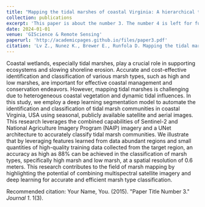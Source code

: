 ```yaml
---
title: "Mapping the tidal marshes of coastal Virginia: A hierarchical transfer learning approach"
collection: publications
excerpt: 'This paper is about the number 3. The number 4 is left for future work.'
date: 2024-01-01
venue: 'GIScience & Remote Sensing'
paperurl: 'http://academicpages.github.io/files/paper3.pdf'
citation: 'Lv Z., Nunez K., Brewer E., Runfola D. Mapping the tidal marshes in coastal Virginia: A hierarchical transfer learning approach. GIScience & Remote Sensing. Nov, 2023. doi: 10.1080/15481603.2023.2287291'
---
```

Coastal wetlands, especially tidal marshes, play a crucial role in supporting ecosystems and slowing shoreline erosion. Accurate and cost-effective identification and classification of various marsh types, such as high and low marshes, are important for effective coastal management and conservation endeavors. However, mapping tidal marshes is challenging due to heterogeneous coastal vegetation and dynamic tidal influences. In this study, we employ a deep learning segmentation model to automate the identification and classification of tidal marsh communities in coastal Virginia, USA using seasonal, publicly available satellite and aerial images. This research leverages the combined capabilities of Sentinel-2 and National Agriculture Imagery Program (NAIP) imagery and a UNet architecture to accurately classify tidal marsh communities. We illustrate that by leveraging features learned from data abundant regions and small quantities of high-quality training data collected from the target region, an accuracy as high as 88\% can be achieved in the classification of marsh types, specifically high marsh and low marsh, at a spatial resolution of 0.6 meters. This research contributes to the field of marsh mapping by highlighting the potential of combining multispectral satellite imagery and deep learning for accurate and efficient marsh type classification.

Recommended citation: Your Name, You. (2015). "Paper Title Number 3." <i>Journal 1</i>. 1(3).